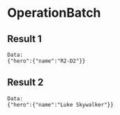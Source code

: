 # OperationBatch

## Result 1

```text
Data:
{"hero":{"name":"R2-D2"}}
```

## Result 2

```text
Data:
{"hero":{"name":"Luke Skywalker"}}
```

